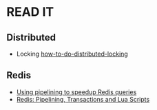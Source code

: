 # READ IT
## Distributed 
- Locking
[how-to-do-distributed-locking](https://martin.kleppmann.com/2016/02/08/how-to-do-distributed-locking.html)

## Redis
- [Using pipelining to speedup Redis queries](https://redis.io/topics/pipelining)
- [Redis: Pipelining, Transactions and Lua Scripts](https://rafaeleyng.github.io/redis-pipelining-transactions-and-lua-scripts)
